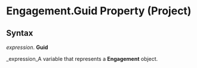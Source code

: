 
# Engagement.Guid Property (Project)

## Syntax

 _expression_. **Guid**

 _expression_A variable that represents a  **Engagement** object.

